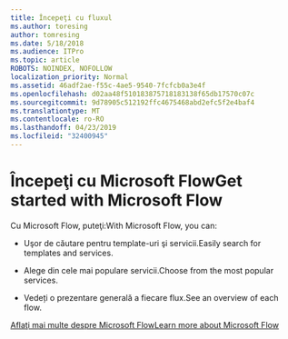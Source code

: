 ```yaml
---
title: Începeţi cu fluxul
ms.author: toresing
author: tomresing
ms.date: 5/18/2018
ms.audience: ITPro
ms.topic: article
ROBOTS: NOINDEX, NOFOLLOW
localization_priority: Normal
ms.assetid: 46adf2ae-f55c-4ae5-9540-7fcfcb0a3e4f
ms.openlocfilehash: d02aa48f510183875718183138f65db17570c07c
ms.sourcegitcommit: 9d78905c512192ffc4675468abd2efc5f2e4baf4
ms.translationtype: MT
ms.contentlocale: ro-RO
ms.lasthandoff: 04/23/2019
ms.locfileid: "32400945"
---
```

# <a name="get-started-with-microsoft-flow"></a><span data-ttu-id="2014b-102">Începeţi cu Microsoft Flow</span><span class="sxs-lookup"><span data-stu-id="2014b-102">Get started with Microsoft Flow</span></span>

<span data-ttu-id="2014b-103">Cu Microsoft Flow, puteţi:</span><span class="sxs-lookup"><span data-stu-id="2014b-103">With Microsoft Flow, you can:</span></span>
  
- <span data-ttu-id="2014b-104">Uşor de căutare pentru template-uri şi servicii.</span><span class="sxs-lookup"><span data-stu-id="2014b-104">Easily search for templates and services.</span></span>
    
- <span data-ttu-id="2014b-105">Alege din cele mai populare servicii.</span><span class="sxs-lookup"><span data-stu-id="2014b-105">Choose from the most popular services.</span></span>
    
- <span data-ttu-id="2014b-106">Vedeți o prezentare generală a fiecare flux.</span><span class="sxs-lookup"><span data-stu-id="2014b-106">See an overview of each flow.</span></span>
    
[<span data-ttu-id="2014b-107">Aflaţi mai multe despre Microsoft Flow</span><span class="sxs-lookup"><span data-stu-id="2014b-107">Learn more about Microsoft Flow</span></span>](https://go.microsoft.com/fwlink/?linkid=874446)
  

